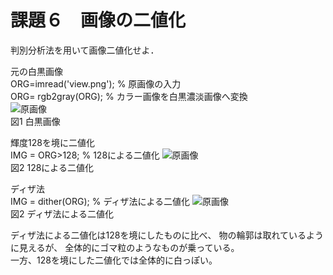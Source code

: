 # 課題６　画像の二値化
判別分析法を用いて画像二値化せよ．


元の白黒画像  
ORG=imread('view.png'); % 原画像の入力  
ORG= rgb2gray(ORG); % カラー画像を白黒濃淡画像へ変換  
![原画像](https://github.com/Seiya070/Image_Process/blob/master/image/6-1.png?raw=true)  
図1 白黒画像

輝度128を境に二値化  
IMG = ORG>128; % 128による二値化
![原画像](https://github.com/Seiya070/Image_Process/blob/master/image/6-2.png?raw=true)  
図2 128による二値化

ディザ法  
IMG = dither(ORG); % ディザ法による二値化
![原画像](https://github.com/Seiya070/Image_Process/blob/master/image/6-2.png?raw=true)  
図2 ディザ法による二値化

ディザ法による二値化は128を境にしたものに比べ、
物の輪郭は取れているように見えるが、
全体的にゴマ粒のようなものが乗っている。  
一方、128を境にした二値化では全体的に白っぽい。
